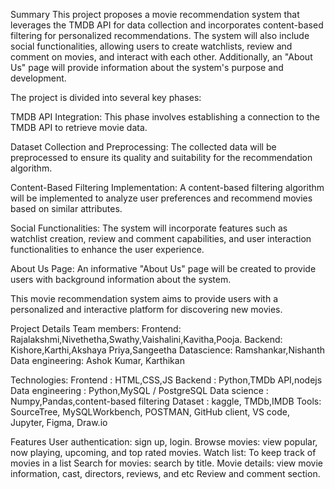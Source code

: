 
Summary
 		This project proposes a movie recommendation system that leverages the TMDB API for data collection and incorporates content-based filtering for personalized recommendations. The system will also include social functionalities, allowing users to create watchlists, review and comment on movies, and interact with each other. Additionally, an "About Us" page will provide information about the system's purpose and development.


The project is divided into several key phases:

TMDB API Integration: This phase involves establishing a connection to the TMDB API to retrieve movie data.

Dataset Collection and Preprocessing: The collected data will be preprocessed to ensure its quality and suitability for the recommendation algorithm.

Content-Based Filtering Implementation: A content-based filtering algorithm will be implemented to analyze user preferences and recommend movies based on similar attributes.

Social Functionalities: The system will incorporate features such as watchlist creation, review and comment capabilities, and user interaction functionalities to enhance the user experience.

About Us Page: An informative "About Us" page will be created to provide users with background information about the system.

This movie recommendation system aims to provide users with a personalized and interactive platform for discovering new movies.

Project Details
Team members:
Frontend: Rajalakshmi,Nivethetha,Swathy,Vaishalini,Kavitha,Pooja. 
Backend: Kishore,Karthi,Akshaya Priya,Sangeetha
Datascience: Ramshankar,Nishanth
Data engineering: Ashok Kumar, Karthikan

Technologies:
Frontend : HTML,CSS,JS
Backend : Python,TMDb API,nodejs
Data engineering : Python,MySQL / PostgreSQL
Data science : Numpy,Pandas,content-based filtering
Dataset : kaggle, TMDb,IMDB
Tools: SourceTree, MySQLWorkbench, POSTMAN, GitHub client, VS code, Jupyter, Figma, Draw.io

Features
User authentication: sign up, login. 
Browse movies: view popular, now playing, upcoming, and top rated movies. 
Watch list: To keep track of movies in a list
Search for movies: search by title. 
Movie details: view movie information, cast, directors, reviews, and etc
Review and comment section.
